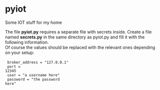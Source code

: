 # pyiot
Some IOT stuff for my home

The file <b>pyiot.py</b> requires a separate file with secrets inside. Create a file named <b>secrets.py</b> in the same directory as pyiot.py and fill it with the following information.<br />Of course the values should be replaced with the relevant ones depending on your setup:<br /><br />
<code>
broker_address = "127.0.0.1"<br />
port = 12345<br />
user = "a username here"<br />
password = "the password here"<br />
</code> 